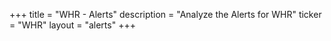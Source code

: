 +++
title = "WHR - Alerts"
description = "Analyze the Alerts for WHR"
ticker = "WHR"
layout = "alerts"
+++

